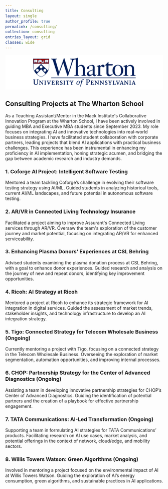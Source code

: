 ```yaml
---
title: Consulting
layout: single
author_profile: true
permalink: /consulting/
collection: consulting
entries_layout: grid
classes: wide
---
```


![The Wharton School Logo](/assets/images/whartonlogo.png) <!-- Replace with the actual path to the logo image -->

## Consulting Projects at The Wharton School

As a Teaching Assistant/Mentor in the Mack Institute's Collaborative Innovation Program at the Wharton School, I have been actively involved in guiding MBA and Executive MBA students since September 2023. My role focuses on integrating AI and innovative technologies into real-world business strategies. I have facilitated student collaboration with corporate partners, leading projects that blend AI applications with practical business challenges. This experience has been instrumental in enhancing my proficiency in AI implementation, honing strategic acumen, and bridging the gap between academic research and industry demands.

### 1. Coforge AI Project: Intelligent Software Testing
Mentored a team tackling Coforge’s challenge in evolving their software testing strategy using AI/ML. Guided students in analyzing historical tools, current AI/ML landscapes, and future potential in autonomous software testing.

### 2. AR/VR in Connected Living Technology Insurance
Facilitated a project aiming to improve Assurant's Connected Living services through AR/VR. Oversaw the team's exploration of the customer journey and market potential, focusing on integrating AR/VR for enhanced serviceability.

### 3. Enhancing Plasma Donors' Experiences at CSL Behring
Advised students examining the plasma donation process at CSL Behring, with a goal to enhance donor experiences. Guided research and analysis on the journey of new and repeat donors, identifying key improvement opportunities.

### 4. Ricoh: AI Strategy at Ricoh
Mentored a project at Ricoh to enhance its strategic framework for AI integration in digital services. Guided the assessment of market trends, stakeholder insights, and technology infrastructure to develop an AI integration strategy.

### 5. Tigo: Connected Strategy for Telecom Wholesale Business (Ongoing)
Currently mentoring a project with Tigo, focusing on a connected strategy in the Telecom Wholesale Business. Overseeing the exploration of market segmentation, automation opportunities, and improving internal processes.

### 6. CHOP: Partnership Strategy for the Center of Advanced Diagnostics (Ongoing)
Assisting a team in developing innovative partnership strategies for CHOP’s Center of Advanced Diagnostics. Guiding the identification of potential partners and the creation of a playbook for effective partnership engagement.

### 7. TATA Communications: AI-Led Transformation (Ongoing)
Supporting a team in formulating AI strategies for TATA Communications’ products. Facilitating research on AI use cases, market analysis, and potential offerings in the context of network, cloud/edge, and mobility sectors.

### 8. Willis Towers Watson: Green Algorithms (Ongoing)
Involved in mentoring a project focused on the environmental impact of AI at Willis Towers Watson. Guiding the exploration of AI’s energy consumption, green algorithms, and sustainable practices in AI applications.
